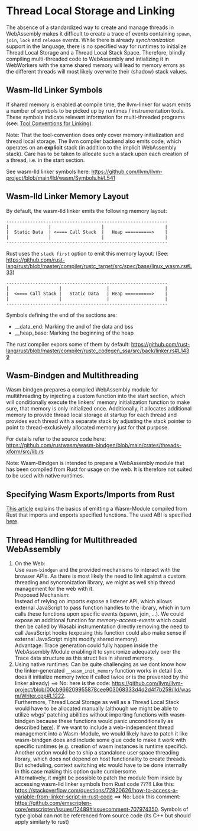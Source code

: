 # Thread Local Storage and Linking
The absence of a standardized way to create and manage threads in WebAssembly makes it difficult to create a trace of events containing `spawn`, `join`, `lock` and `release` events. While there is already _synchronization_ support in the language, there is no specified way for runtimes to initialize Thread Local Storage and a Thread Local Stack Space. Therefore, blindly compiling multi-threaded code to WebAssembly and intializing it in WebWorkers with the same shared memory will lead to memory errors as the different threads will most likely overwrite their (shadow) stack values.

## Wasm-lld Linker Symbols
If shared memory is enabled at compile time, the llvm-linker for wasm emits a number of symbols to be picked up by runtimes / instrumentation tools. These symbols indicate relevant information for multi-threaded programs (see: [Tool Conventions for Linking](https://github.com/WebAssembly/tool-conventions/blob/main/Linking.md#experimental-threading-support)).

Note: That the tool-convention does only cover memory initialization and thread local storage. The llvm compiler backend also emits code, which operates on an __explicit__ stack (in addition to the implicit WebAssembly stack). Care has to be taken to allocate such a stack upon each creation of a thread, i.e. in the start section.

See wasm-lld linker symbols here: https://github.com/llvm/llvm-project/blob/main/lld/wasm/Symbols.h#L541

## Wasm-lld Linker Memory Layout
By default, the wasm-lld linker emits the following memory layout:
```
-------------------------------------------------------------
|               |                   |                       |
|  Static Data  | <==== Call Stack  |   Heap ==========>    |
|               |                   |                       |
-------------------------------------------------------------
```

Rust uses the `stack first` option to emit this memory layout:
(See: https://github.com/rust-lang/rust/blob/master/compiler/rustc_target/src/spec/base/linux_wasm.rs#L33)
```
-------------------------------------------------------------
|                   |                 |                     |
|  <==== Call Stack |   Static Data   | Heap ==========>    |
|                   |                 |                     |
-------------------------------------------------------------
```

Symbols defining the end of the sections are:

- __data_end: Marking the and of the data and bss
- __heap_base: Marking the beginning of the heap

The rust compiler expors some of them by default: https://github.com/rust-lang/rust/blob/master/compiler/rustc_codegen_ssa/src/back/linker.rs#L1439

## Wasm-Bindgen and Multithreading
Wasm bindgen prepares a compiled WebAssembly module for multithreading by injecting a custom function into the start section, which will conditionally execute the linkers' memory initialization function to make sure, that memory is only initialized once. Additionally, it allocates additional memory to provide thread local storage at startup for each thread and provides each thread with a separate stack by adjusting the stack pointer to point to thread-exclusively allocated memory just for that purpose. 

For details refer to the source code here: https://github.com/rustwasm/wasm-bindgen/blob/main/crates/threads-xform/src/lib.rs

Note: Wasm-Bindgen is intended to prepare a WebAssembly module that has been compiled from Rust for usage on the web. It is therefore not suited to be used with native runtimes.

## Specifying Wasm Exports/Imports from Rust
[This article](https://surma.dev/things/rust-to-webassembly/) explains the basics of emitting a Wasm-Module compiled from Rust that imports and exports specified functions. The used ABI is specified [here](https://github.com/WebAssembly/tool-conventions/blob/main/BasicCABI.md).

## Thread Handling for Multithreaded WebAssembly
1. On the Web:  
Use `wasm-bindgen` and the provided mechanisms to interact with the browser APIs. As there is most likely the need to link against a custom threading and syncronization library, we might as well ship thread management for the web with it.  
Proposed Mechanism:  
Instead of relying on imports expose a listener API, which allows external JavaScript to pass function handles to the library, which in turn calls these functions upon specific events (spawn, join, ...). We could expose an additional function for _memory-access-events_ which could then be called by Wasabi instrumentation directly removing the need to call JavaScript hooks (exposing this function could also make sense if external JavaScript might modify shared memory).  
Advantage: Trace generation could fully happen inside the WebAssembly Module enabling it to syncronize adequately over the Trace data structure as this struct lies in shared memory.
2. Using native runtimes:
Can be quite challenging as we dont know how the linker-generated `__wasm_init_memory` function works in detail (i.e. does it initialize memory twice if called twice or is the prevented by the linker already) ==> No: here is the code: https://github.com/llvm/llvm-project/blob/00cb966209955878cee903068333d4d2d4f7b259/lld/wasm/Writer.cpp#L1222.  
Furthermore, Thread Local Storage as well as a Thread Local Stack would have to be allocated manually (although we might be able to utilize wbgs' patching abilities without importing functions with wasm-bindgen because these functions would panic unconditionally as described [here](https://rustwasm.github.io/wasm-bindgen/reference/rust-targets.html)). If we want to include a web-independent thread management into a Wasm-Module, we would likely have to patch it like wasm-bindgen does and include some glue code to make it work with specific runtimes (e.g. creation of wasm instances is runtime specific).  
Another option would be to ship a standalone user space threading library, which does not depend on host functionality to create threads. But scheduling, context switching etc would have to be done internally in this case making this option quite cumbersome.  
Alternatively, it might be possible to patch the module from inside by accessing wasm-lld linker symbols from Rust code ???!! Like this: https://stackoverflow.com/questions/72820626/how-to-access-a-variable-from-linker-script-in-rust-code
==> No: Look this comment: https://github.com/emscripten-core/emscripten/issues/12489#issuecomment-707974350. Symbols of type global can not be referenced from source code (its C++ but should apply similarly to rust)